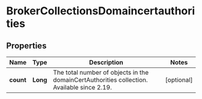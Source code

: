 
# BrokerCollectionsDomaincertauthorities

## Properties
Name | Type | Description | Notes
------------ | ------------- | ------------- | -------------
**count** | **Long** | The total number of objects in the domainCertAuthorities collection. Available since 2.19. |  [optional]




